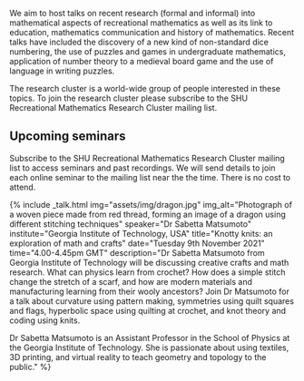 We aim to host talks on recent research (formal and informal) into mathematical aspects of recreational mathematics as well as its link to education, mathematics communication and history of mathematics. Recent talks have included the discovery of a new kind of non-standard dice numbering, the use of puzzles and games in undergraduate mathematics, application of number theory to a medieval board game and the use of language in writing puzzles.

The research cluster is a world-wide group of people interested in these topics. To join the research cluster please subscribe to the SHU Recreational Mathematics Research Cluster mailing list.

## Upcoming seminars

Subscribe to the SHU Recreational Mathematics Research Cluster mailing list to access seminars and past recordings. We will send details to join each online seminar to the mailing list near the the time. There is no cost to attend.

{% include _talk.html
    img="assets/img/dragon.jpg"
    img_alt="Photograph of a woven piece made from red thread, forming an image of a dragon using different stitching techniques"
    speaker="Dr Sabetta Matsumoto"
    institute="Georgia Institute of Technology, USA"
    title="Knotty knits: an exploration of math and crafts"
    date="Tuesday 9th November 2021"
    time="4.00-4.45pm GMT"
    description="Dr Sabetta Matsumoto from Georgia Institute of Technology will be discussing creative crafts and math research. What can physics learn from crochet? How does a simple stitch change the stretch of a scarf, and how are modern materials and manufacturing learning from their wooly ancestors? Join Dr Matsumoto for a talk about curvature using pattern making, symmetries using quilt squares and flags, hyperbolic space using quilting at crochet, and knot theory and coding using knits.

Dr Sabetta Matsumoto is an Assistant Professor in the School of Physics at the Georgia Institute of Technology. She is passionate about using textiles, 3D printing, and virtual reality to teach geometry and topology to the public."
%}
